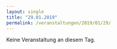 ```yaml
---
layout: single
title: "29.01.2019"
permalink: /veranstaltungen/2019/01/29/
---
```


Keine Veranstaltung an diesem Tag.
